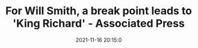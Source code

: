 ---
"title": "For Will Smith, a break point leads to 'King Richard' - Associated Press"
"date": "2021-11-16 20:15:0"
"feed_name": "GOOGLENEWSMINING"
"feed_website": "https://news.google.com/search?q=mining%2Bincident&hl=en-US&gl=US&ceid=US:en"
"feed_rss": "https://news.google.com/rss/search?q=mining%2Bincident&hl=en-US&gl=US&ceid=US:en"
"link": "https://apnews.com/article/entertainment-sports-tennis-arts-and-entertainment-movies-3c5f83df3f1c7ce964da770709360bf3"
"source": "{'href': 'https://apnews.com', 'title': 'Associated Press'}"
"file": "_posts/2021-1-1-9b4a816a4aec17abe82c8438dfd5b60b95513c1c.md"
"accident": "0"
"drilling": "0"
"dead": "0"
"injured": "0"
"arrested": "0"
"place": "unknown place"
"where": "unknown site"
"causes": "unknown"
"place_uri": "unknown place"
---